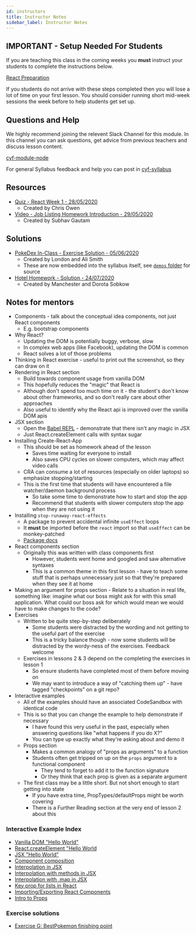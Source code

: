 ```yaml
---
id: instructors
title: Instructor Notes
sidebar_label: Instructor Notes
---
```


## IMPORTANT - Setup Needed For Students

If you are teaching this class in the coming weeks you **must** instruct your students to complete the instructions below.

[React Preparation](../prep)

If you students do not arrive with these steps completed then you will lose a lot of time on your first lesson. You should consider running short mid-week sessions the week before to help students get set up.

## Questions and Help

We highly recommend joining the relevent Slack Channel for this module. In this channel you can ask questions, get advice from previous teachers and discuss lesson content.

[cyf-module-node](https://codeyourfuture.slack.com/archives/C76GQDRH9)

For general Syllabus feedback and help you can post in [cyf-syllabus](https://codeyourfuture.slack.com/archives/C012UUW69S8)

## Resources

- [Quiz - React Week 1 - 28/05/2020](https://docs.google.com/forms/d/e/1FAIpQLScF624jfjHCVzrqfu9sR-MWYyaZD3vRGHz3pDjUgbfyJ4vq_A/viewform)
  - Created by Chris Owen
- [Video - Job Listing Homework Introduction - 29/05/2020](https://youtu.be/-wLrSkSABzQ)
  - Created by Subhav Gautam

## Solutions

- [PokeDex In-Class - Exercise Solution - 05/06/2020](https://github.com/CodeYourFuture/pokedex-solution)
  - Created by London and Ali Smith
  - These are now embedded into the syllabus itself, see [`demos` folder](https://github.com/CodeYourFuture/syllabus/tree/master/docs/react/week-1/demos) for source
- [Hotel Homework - Solution - 24/07/2020](https://github.com/CodeYourFuture/Hotel-React-solution)
  - Created by Manchester and Dorota Sobkow

## Notes for mentors

- Components - talk about the conceptual idea components, not just React components
  - E.g. bootstrap components
- Why React?
  - Updating the DOM is potentially buggy, verbose, slow
  - In complex web apps (like Facebook), updating the DOM is common
  - React solves a lot of those problems
- Thinking in React exercise - useful to print out the screenshot, so they can draw on it
- Rendering in React section
  - Build towards component usage from vanilla DOM
  - This hopefully reduces the "magic" that React is
  - Although don't spend too much time on it - the student's don't know about other frameworks, and so don't really care about other approaches
  - Also useful to identify why the React api is improved over the vanilla DOM apis
- JSX section
  - Open the [Babel REPL](https://babeljs.io/repl/) - demonstrate that there isn't any magic in JSX
  - Just React.createElement calls with syntax sugar
- Installing Create-React-App
  - This should be set as homework ahead of the lesson
    - Saves time waiting for everyone to install
    - Also saves CPU cycles on slower computers, which may affect video calls
  - CRA can consume a lot of resources (especially on older laptops) so emphasize stopping/starting
  - This is the first time that students will have encountered a file watcher/daemon background process
    - So take some time to demonstrate how to start and stop the app
    - Recommend that students with slower computers stop the app when they are not using it
- Installing `stop-runaway-react-effects`
  - A package to prevent accidental infinite `useEffect` loops
  - It **must** be imported before the `react` import so that `useEffect` can be monkey-patched
  - [Package docs](https://github.com/kentcdodds/stop-runaway-react-effects)
- React components section
  - Originally this was written with class components first
    - However, students went home and googled and saw alternative syntaxes
    - This is a common theme in this first lesson - have to teach some stuff that is perhaps unnecessary just so that they're prepared when they see it at home
- Making an argument for props section - Relate to a situation in real life, something like: imagine what our boss might ask for with this small application. What could our boss ask for which would mean we would have to make changes to the code?
- Exercises
  - Written to be quite step-by-step deliberately
    - Some students were distracted by the wording and not getting to the useful part of the exercise
    - This is a tricky balance though - now some students will be distracted by the wordy-ness of the exercises. Feedback welcome
  - Exercises in lessons 2 & 3 depend on the completing the exercises in lesson 1
    - So ensure students have completed most of them before moving on
    - We may want to introduce a way of "catching them up" - have tagged "checkpoints" on a git repo?
- Interactive examples
  - All of the examples should have an associated CodeSandbox with identical code
  - This is so that you can change the example to help demonstrate if necessary
    - I have found this very useful in the past, especially when answering questions like "what happens if you do X?"
    - You can type up exactly what they're asking about and demo it
  - Props section
    - Makes a common analogy of "props as arguments" to a function
    - Students often get tripped on up on the `props` argument to a functional component
      - They tend to forget to add it to the function signature
      - Or they think that each prop is given as a separate argument
  - The first class may be a little short. But not short enough to start getting into state
    - If you have extra time, PropTypes/defaultProps might be worth covering
    - There is a Further Reading section at the very end of lesson 2 about this

### Interactive Example Index

- [Vanilla DOM "Hello World"](http://jsbin.com/motorexehu/edit?html,output)
- [React.createElement "Hello World](http://jsbin.com/recegadexu/edit?html,output)
- [JSX "Hello World"](http://jsbin.com/gekahexige/edit?html,output)
- [Component composition](https://codesandbox.io/s/0x4wonqn00)
- [Interpolation in JSX](https://codesandbox.io/s/l910pqnjql)
- [Interpolation with methods in JSX](https://codesandbox.io/s/nw29kzx744)
- [Interpolation with .map in JSX](https://codesandbox.io/s/7mw0mw3qx0)
- [Key prop for lists in React](https://codesandbox.io/s/pwp8ox4kn0)
- [Importing/Exporting React Components](https://codesandbox.io/s/1z6xozl81l)
- [Intro to Props](https://codesandbox.io/s/vmjy0o91m7)

### Exercise solutions

- [Exercise G: BestPokemon finishing point](https://codesandbox.io/s/bestpokemon-component-exercise-finishing-point-u12ke)
